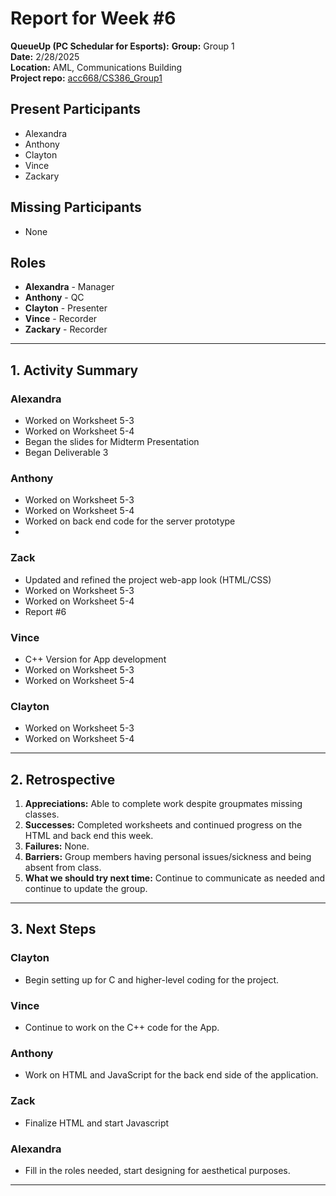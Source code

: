 # Report for Week #6

**QueueUp (PC Schedular for Esports):**
**Group:** Group 1  
**Date:** 2/28/2025  
**Location:** AML, Communications Building  
**Project repo:** [acc668/CS386_Group1](https://github.com/acc668/CS386_Group1)  

## Present Participants
- Alexandra
- Anthony
- Clayton
- Vince
- Zackary

## Missing Participants
- None

## Roles
- **Alexandra** - Manager
- **Anthony** - QC
- **Clayton** - Presenter
- **Vince** - Recorder
- **Zackary** - Recorder

---

## 1. Activity Summary

### Alexandra
- Worked on Worksheet 5-3
- Worked on Worksheet 5-4
- Began the slides for Midterm Presentation
- Began Deliverable 3

### Anthony
- Worked on Worksheet 5-3
- Worked on Worksheet 5-4
- Worked on back end code for the server prototype
- 

### Zack
- Updated and refined the project web-app look (HTML/CSS)
- Worked on Worksheet 5-3
- Worked on Worksheet 5-4
- Report #6

### Vince
- C++ Version for App development
- Worked on Worksheet 5-3
- Worked on Worksheet 5-4

### Clayton
- Worked on Worksheet 5-3
- Worked on Worksheet 5-4

---

## 2. Retrospective

1. **Appreciations:** Able to complete work despite groupmates missing classes.
2. **Successes:** Completed worksheets and continued progress on the HTML and back end this week.
3. **Failures:** None.
4. **Barriers:** Group members having personal issues/sickness and being absent from class.
5. **What we should try next time:** Continue to communicate as needed and continue to update the group.

---

## 3. Next Steps

### Clayton
- Begin setting up for C and higher-level coding for the project.

### Vince
- Continue to work on the C++ code for the App.

### Anthony
- Work on HTML and JavaScript for the back end side of the application.

### Zack
- Finalize HTML and start Javascript

### Alexandra
- Fill in the roles needed, start designing for aesthetical purposes.

---
